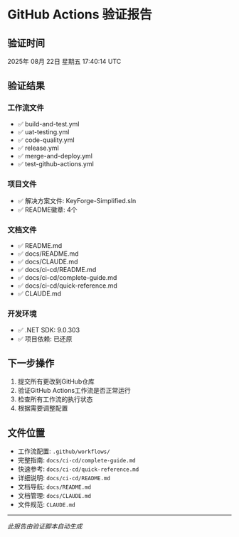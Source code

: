 # GitHub Actions 验证报告

## 验证时间
2025年 08月 22日 星期五 17:40:14 UTC

## 验证结果

### 工作流文件
- ✅ build-and-test.yml
- ✅ uat-testing.yml
- ✅ code-quality.yml
- ✅ release.yml
- ✅ merge-and-deploy.yml
- ✅ test-github-actions.yml

### 项目文件
- ✅ 解决方案文件: KeyForge-Simplified.sln
- ✅ README徽章: 4个

### 文档文件
- ✅ README.md
- ✅ docs/README.md
- ✅ docs/CLAUDE.md
- ✅ docs/ci-cd/README.md
- ✅ docs/ci-cd/complete-guide.md
- ✅ docs/ci-cd/quick-reference.md
- ✅ CLAUDE.md

### 开发环境
- ✅ .NET SDK: 9.0.303
- ✅ 项目依赖: 已还原

## 下一步操作

1. 提交所有更改到GitHub仓库
2. 验证GitHub Actions工作流是否正常运行
3. 检查所有工作流的执行状态
4. 根据需要调整配置

## 文件位置

- 工作流配置: `.github/workflows/`
- 完整指南: `docs/ci-cd/complete-guide.md`
- 快速参考: `docs/ci-cd/quick-reference.md`
- 详细说明: `docs/ci-cd/README.md`
- 文档导航: `docs/README.md`
- 文档管理: `docs/CLAUDE.md`
- 文件规范: `CLAUDE.md`

---

*此报告由验证脚本自动生成*
